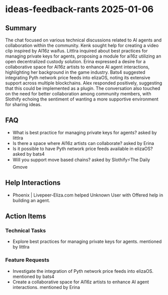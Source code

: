 # ideas-feedback-rants 2025-01-06

## Summary
The chat focused on various technical discussions related to AI agents and collaboration within the community. Kenk sought help for creating a video clip inspired by AI16z waifus. Littlra inquired about best practices for managing private keys for agents, proposing a module for ai16z utilizing an open decentralized custody solution. Erina expressed a desire for a collaborative space for AI16z artists to enhance AI agent interactions, highlighting her background in the game industry. Bats4 suggested integrating Pyth network price feeds into elizaOS, noting its extensive support across multiple blockchains. Alex responded positively, suggesting that this could be implemented as a plugin. The conversation also touched on the need for better collaboration among community members, with Slothify echoing the sentiment of wanting a more supportive environment for sharing ideas.

## FAQ
- What is best practice for managing private keys for agents? asked by littlra
- Is there a space where AI16z artists can collaborate? asked by Erina
- Is it possible to have Pyth network price feeds available in elizaOS? asked by bats4
- Will you support move based chains? asked by Slothify⚡The Daily Gmove

## Help Interactions
- Phoenix | Livepeer-Eliza.com helped Unknown User with Offered help in building an agent.

## Action Items

### Technical Tasks
- Explore best practices for managing private keys for agents. mentioned by littlra

### Feature Requests
- Investigate the integration of Pyth network price feeds into elizaOS. mentioned by bats4
- Create a collaborative space for AI16z artists to enhance AI agent interactions. mentioned by Erina